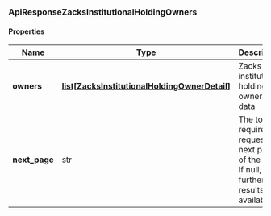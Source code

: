 

[//]: # (CLASS:ApiResponseZacksInstitutionalHoldingOwners)

[//]: # (KIND:object)

### ApiResponseZacksInstitutionalHoldingOwners

#### Properties

[//]: # (START_DEFINITION)

Name | Type | Description
------------ | ------------- | -------------
**owners** | [**list[ZacksInstitutionalHoldingOwnerDetail]**](ZacksInstitutionalHoldingOwnerDetail.md) | Zacks institutional holding owners data &nbsp;
**next_page** | str | The token required to request the next page of the data. If null, no further results are available. &nbsp;

[//]: # (END_DEFINITION)


[//]: # (CONTAINED_CLASS:ZacksInstitutionalHoldingOwnerDetail)



